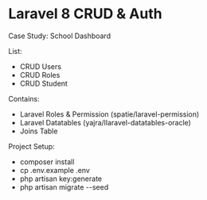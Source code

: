# Laravel 8 CRUD & Auth

Case Study: School Dashboard

List: 
- CRUD Users
- CRUD Roles
- CRUD Student

Contains: 
- Laravel Roles & Permission (spatie/laravel-permission)
- Laravel Datatables (yajra/llaravel-datatables-oracle)
- Joins Table

Project Setup:
- composer install
- cp .env.example .env
- php artisan key:generate
- php artisan migrate --seed
